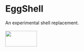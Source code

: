 # EggShell
An experimental shell replacement.
<br><br>
<img src="https://i.imgur.com/Unh8Exm.gif" width="100" height="50">
